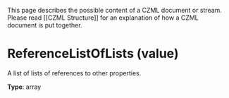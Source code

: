 This page describes the possible content of a CZML document or stream. Please read [[CZML Structure]] for an explanation of how a CZML document is put together.

# ReferenceListOfLists (value)

A list of lists of references to other properties.

**Type**: array

